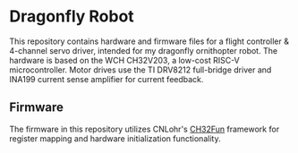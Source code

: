 # Dragonfly Robot
This repository contains hardware and firmware files for a flight controller & 4-channel servo driver, intended for my dragonfly ornithopter robot.
The hardware is based on the WCH CH32V203, a low-cost RISC-V microcontroller.
Motor drives use the TI DRV8212 full-bridge driver and INA199 current sense amplifier for current feedback.
## Firmware
The firmware in this repository utilizes CNLohr's [CH32Fun](https://github.com/cnlohr/ch32fun) framework for register mapping and hardware initialization functionality.
